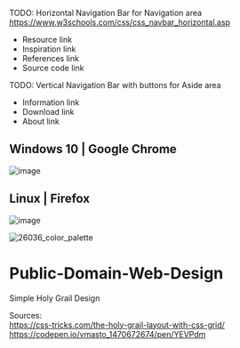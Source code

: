 TODO: Horizontal Navigation Bar for Navigation area  
https://www.w3schools.com/css/css_navbar_horizontal.asp
* Resource link
* Inspiration link
* References link
* Source code link

TODO: Vertical Navigation Bar with buttons for Aside area
* Information link
* Download link
* About link

## Windows 10 | Google Chrome
![image](https://user-images.githubusercontent.com/21064622/128612620-f83517ba-bd8b-4295-a011-ca8af522a75a.png)


## Linux | Firefox
![image](https://user-images.githubusercontent.com/21064622/130443824-5d27470b-59b5-4a0f-84d6-9a5b34be8161.png)


![26036_color_palette](https://user-images.githubusercontent.com/21064622/128612609-345ca37c-6280-4b38-b8e9-64471728d3f6.jpg)
# Public-Domain-Web-Design
Simple Holy Grail Design


Sources:  
https://css-tricks.com/the-holy-grail-layout-with-css-grid/
https://codepen.io/vmasto_1470672674/pen/YEVPdm
